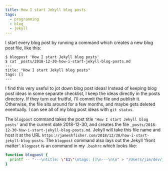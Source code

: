 ```yaml
---
title: How I start Jekyll blog posts
tags:
  - programming
  - blog
  - jekyll
---
```


I start every blog post by running a command which creates a new blog post file, like this:

```console
$ blogpost 'How I start Jekyll blog posts'
$ cat _posts/2018-12-30-how-i-start-jekyll-blog-posts.md
---
title: "How I start Jekyll blog posts"
tags: []
---

```

I find this very useful to jot down blog post ideas!
Instead of keeping blog post ideas in some separate checklist,
I keep the ideas directly in the posts directory.
If they turn out fruitful,
I'll commit the file and publish it.
Otherwise,
the file sits around for a few months,
and maybe gets deleted eventually.
I can see all of my blog post ideas with `git status`.

The `blogpost` command takes the post title `'How I start Jekyll blog posts'`
and the current date 2018-12-30,
and creates the file `_posts/2018-12-30-how-i-start-jekyll-blog-posts.md`.
Jekyll will take this file name
and host it at the URL `https://jameshfisher.com/2018/12/30/how-i-start-jekyll-blog-posts`.
The `blogpost` command also lays out the Jekyll 'front matter'.
`blogpost` is an command in my `.bashrc` which looks like:

```bash
function blogpost {
  printf -- "---\ntitle: \"$1\"\ntags: []\n---\n\n" > "/Users/jim/dev/jameshfisher/jameshfisher.com/_posts/$(date '+%Y-%m-%d')-$(echo $1 | tr '[:upper:] ' '[:lower:]-' | tr -cd "[:alnum:]-").md"
}
```
